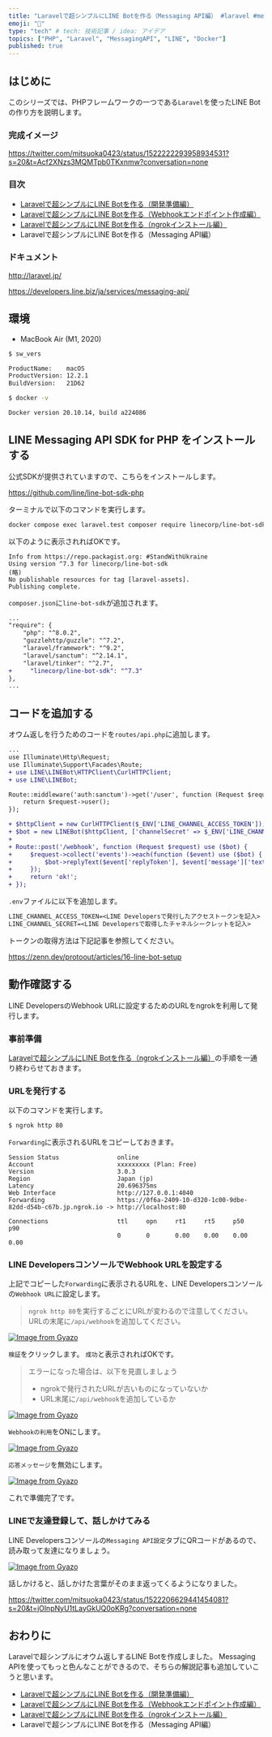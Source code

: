 ```yaml
---
title: "Laravelで超シンプルにLINE Botを作る（Messaging API編） #laravel #messagingapi #php"
emoji: "💬"
type: "tech" # tech: 技術記事 / idea: アイデア
topics: ["PHP", "Laravel", "MessagingAPI", "LINE", "Docker"]
published: true
---
```


## はじめに

このシリーズでは、PHPフレームワークの一つである`Laravel`を使ったLINE Botの作り方を説明します。

### 完成イメージ

https://twitter.com/mitsuoka0423/status/1522222293958934531?s=20&t=Acf2XNzs3MQMTpb0TKxnmw?conversation=none

### 目次

- [Laravelで超シンプルにLINE Botを作る（開発準備編）](./laravel-line-helloworld-01)
- [Laravelで超シンプルにLINE Botを作る（Webhookエンドポイント作成編）](./laravel-line-helloworld-02)
- [Laravelで超シンプルにLINE Botを作る（ngrokインストール編）](./laravel-line-helloworld-03)
- Laravelで超シンプルにLINE Botを作る（Messaging API編）

### ドキュメント

http://laravel.jp/

https://developers.line.biz/ja/services/messaging-api/

## 環境

- MacBook Air (M1, 2020)

```bash
$ sw_vers

ProductName:    macOS
ProductVersion: 12.2.1
BuildVersion:   21D62
```

```bash
$ docker -v

Docker version 20.10.14, build a224086
```

## LINE Messaging API SDK for PHP をインストールする

公式SDKが提供されていますので、こちらをインストールします。

https://github.com/line/line-bot-sdk-php

ターミナルで以下のコマンドを実行します。

```bash
docker compose exec laravel.test composer require linecorp/line-bot-sdk
```

以下のように表示されればOKです。

```log
Info from https://repo.packagist.org: #StandWithUkraine
Using version ^7.3 for linecorp/line-bot-sdk
(略)
No publishable resources for tag [laravel-assets].
Publishing complete.
```

`composer.json`に`line-bot-sdk`が追加されます。

```diff json:composer.json
...
"require": {
    "php": "^8.0.2",
    "guzzlehttp/guzzle": "^7.2",
    "laravel/framework": "^9.2",
    "laravel/sanctum": "^2.14.1",
    "laravel/tinker": "^2.7",
+     "linecorp/line-bot-sdk": "^7.3"
},
...
```

## コードを追加する

オウム返しを行うためのコードを`routes/api.php`に追加します。

```diff php:routes/api.php
...
use Illuminate\Http\Request;
use Illuminate\Support\Facades\Route;
+ use LINE\LINEBot\HTTPClient\CurlHTTPClient;
+ use LINE\LINEBot;

Route::middleware('auth:sanctum')->get('/user', function (Request $request) {
    return $request->user();
});

+ $httpClient = new CurlHTTPClient($_ENV['LINE_CHANNEL_ACCESS_TOKEN']);
+ $bot = new LINEBot($httpClient, ['channelSecret' => $_ENV['LINE_CHANNEL_SECRET']]);
+ 
+ Route::post('/webhook', function (Request $request) use ($bot) {
+     $request->collect('events')->each(function ($event) use ($bot) {
+         $bot->replyText($event['replyToken'], $event['message']['text']);
+     });
+     return 'ok!';
+ });
```

`.env`ファイルに以下を追加します。

```diff toml:.env
LINE_CHANNEL_ACCESS_TOKEN=<LINE Developersで発行したアクセストークンを記入>
LINE_CHANNEL_SECRET=<LINE Developersで取得したチャネルシークレットを記入>
```

トークンの取得方法は下記記事を参照してください。

https://zenn.dev/protoout/articles/16-line-bot-setup

## 動作確認する

LINE DevelopersのWebhook URLに設定するためのURLをngrokを利用して発行します。

### 事前準備

[Laravelで超シンプルにLINE Botを作る（ngrokインストール編）](./laravel-line-helloworld-03)の手順を一通り終わらせておきます。

### URLを発行する

以下のコマンドを実行します。

```bash
$ ngrok http 80
```

`Forwarding`に表示されるURLをコピーしておきます。

```log
Session Status                online                                                                         
Account                       xxxxxxxxx (Plan: Free)                                       
Version                       3.0.3                                                                          
Region                        Japan (jp)                                                                     
Latency                       20.696375ms                                                                    
Web Interface                 http://127.0.0.1:4040                                                          
Forwarding                    https://0f6a-2409-10-d320-1c00-9dbe-82dd-d54b-c67b.jp.ngrok.io -> http://localhost:80

Connections                   ttl     opn     rt1     rt5     p50     p90                                    
                              0       0       0.00    0.00    0.00    0.00   
```

### LINE DevelopersコンソールでWebhook URLを設定する

上記でコピーした`Forwarding`に表示されるURLを、LINE Developersコンソールの`Webhook URL`に設定します。

> `ngrok http 80`を実行するごとにURLが変わるので注意してください。
> URLの末尾に`/api/webhook`を追加してください。

[![Image from Gyazo](https://i.gyazo.com/20d3bd89290b676b0ceb9d328061473f.png)](https://gyazo.com/20d3bd89290b676b0ceb9d328061473f)

`検証`をクリックします。
`成功`と表示されればOKです。

> エラーになった場合は、以下を見直しましょう
> - ngrokで発行されたURLが古いものになっていないか
> - URL末尾に`/api/webhook`を追加しているか

[![Image from Gyazo](https://i.gyazo.com/329731a8134a257ab773389f0c8d08e6.png)](https://gyazo.com/329731a8134a257ab773389f0c8d08e6)

`Webhookの利用`をONにします。

[![Image from Gyazo](https://i.gyazo.com/c1ea5a57919a80d157533882e5b4df8f.png)](https://gyazo.com/c1ea5a57919a80d157533882e5b4df8f)

`応答メッセージ`を無効にします。

[![Image from Gyazo](https://i.gyazo.com/37df0c1b58da3d1f12eda328d8b22d53.png)](https://gyazo.com/37df0c1b58da3d1f12eda328d8b22d53)

これで準備完了です。

### LINEで友達登録して、話しかけてみる

LINE Developersコンソールの`Messaging API設定`タブにQRコードがあるので、読み取って友達になりましょう。

[![Image from Gyazo](https://i.gyazo.com/ba88c870bc0c3eaa188f7557014fbff3.png)](https://gyazo.com/ba88c870bc0c3eaa188f7557014fbff3)

話しかけると、話しかけた言葉がそのまま返ってくるようになりました。

https://twitter.com/mitsuoka0423/status/1522206629441454081?s=20&t=jOlnpNyU1tLayGkUQ0oKRg?conversation=none

## おわりに

Laravelで超シンプルにオウム返しするLINE Botを作成しました。
Messaging APIを使ってもっと色んなことができるので、そちらの解説記事も追加していこうと思います。

- [Laravelで超シンプルにLINE Botを作る（開発準備編）](./laravel-line-helloworld-01)
- [Laravelで超シンプルにLINE Botを作る（Webhookエンドポイント作成編）](./laravel-line-helloworld-02)
- [Laravelで超シンプルにLINE Botを作る（ngrokインストール編）](./laravel-line-helloworld-03)
- Laravelで超シンプルにLINE Botを作る（Messaging API編）
